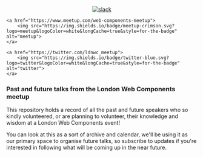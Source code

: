 <p align="center">
	<a href="https://join.slack.com/t/ldnwc/shared_invite/enQtMzg5ODc4MDM2NzM4LWI5MmUzNTU0ZTcwNmZkMzJlZjA5ZmE0NTBiMTZhYTdjZjljM2FiMDI2NDQ2ZDY0YmEwZDY2YmE4OWY1YTRhMWM">
		<img src="https://img.shields.io/badge/slack-turquoise.svg?logo=slack&amp;longCache=true&amp;style=for-the-badge" alt="slack">
	</a>

    <a href="https://www.meetup.com/web-components-meetup">
        <img src="https://img.shields.io/badge/meetup-crimson.svg?logo=meetup&logoColor=white&longCache=true&style=for-the-badge" alt="meetup">
    </a>

    <a href="https://twitter.com/ldnwc_meetup">
    	<img src="https://img.shields.io/badge/twitter-blue.svg?logo=twitter&logoColor=white&longCache=true&style=for-the-badge" alt="twitter">
	</a>
</p>

### Past and future talks from the London Web Components meetup

This repository holds a record of all the past and future speakers who so kindly volunteered, or are planning to volunteer, their knowledge and wisdom at a London Web Components event!

You can look at this as a sort of archive and calendar, we'll be using it as our primary space to organise future talks, so subscribe to updates if you're interested in following what will be coming up in the near future.

